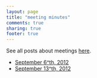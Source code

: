 ```yaml
---
layout: page
title: "meeting minutes"
comments: true
sharing: true
footer: true
---
```


See all posts about meetings [here](/blog/categories/meetings).

- [September 6^th, 2012](https://docs.google.com/document/pub?id=1naMwzxUZMzmnp127BeMgYjZk2KYwOZ9hNFl2INH7e64)
- [September 13^th, 2012](https://docs.google.com/document/pub?id=1StV3IK3vbrni2sH82LZn_kE2EOV6jNUEELavm0ZoY_Y)
